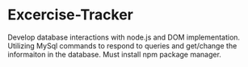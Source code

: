 # Excercise-Tracker
Develop database interactions with node.js and DOM implementation. Utilizing MySql commands to respond to queries and get/change the informaiton in the database. Must install npm package manager.


